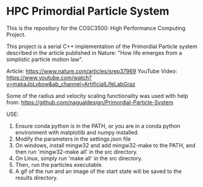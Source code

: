 # HPC Primordial Particle System

This is the repository for the COSC3500: High Performance Computing Project.

This project is a serial C++ implementation of the Primordial Particle system described in the article published in Nature: "How life emerges from a simplistic particle motion law".

Article: https://www.nature.com/articles/srep37969
YouTube Video: https://www.youtube.com/watch?v=makaJpLvbow&ab_channel=ArtificialLifeLabGraz

Some of the radius and velocity scaling functionality was used with help from:
https://github.com/nagualdesign/Primordial-Particle-System

USE:

1. Ensure conda python is in the PATH, or you are in a conda python environment with matplotlib and numpy installed.
2. Modify the parameters in the settings.json file
3. On windows, install mingw32 and add mingw32-make to the PATH, and then run 'mingw32-make all' in the src directory.
3. On Linux, simply run 'make all' in the src directory.
4. Then, run the particles executable.
5. A gif of the run and an image of the start state will be saved to the results directory.